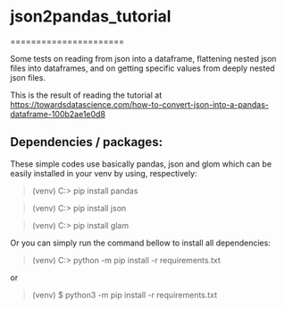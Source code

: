 # json2pandas_tutorial
======================

Some tests on reading from json into a dataframe, flattening nested json files into dataframes, and on getting specific values from deeply nested json files.

This is the result of reading the tutorial at https://towardsdatascience.com/how-to-convert-json-into-a-pandas-dataframe-100b2ae1e0d8

Dependencies / packages:
------------------------
These simple codes use basically pandas, json and glom which can be easily installed in your venv by using, respectively:

> (venv) C:\> pip install pandas

> (venv) C:\> pip install json

> (venv) C:\> pip install glam

Or you can simply run the command bellow to install all dependencies:

> (venv) C:\> python -m pip install -r requirements.txt

or

> (venv) $ python3 -m pip install -r requirements.txt

